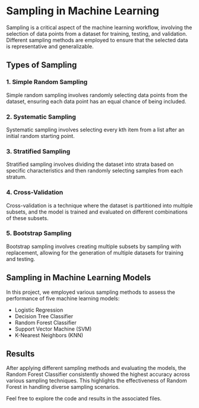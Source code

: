 # Sampling in Machine Learning

Sampling is a critical aspect of the machine learning workflow, involving the selection of data points from a dataset for training, testing, and validation. Different sampling methods are employed to ensure that the selected data is representative and generalizable.

## Types of Sampling

### 1. Simple Random Sampling
Simple random sampling involves randomly selecting data points from the dataset, ensuring each data point has an equal chance of being included.

### 2. Systematic Sampling
Systematic sampling involves selecting every kth item from a list after an initial random starting point.

### 3. Stratified Sampling
Stratified sampling involves dividing the dataset into strata based on specific characteristics and then randomly selecting samples from each stratum.

### 4. Cross-Validation
Cross-validation is a technique where the dataset is partitioned into multiple subsets, and the model is trained and evaluated on different combinations of these subsets.

### 5. Bootstrap Sampling
Bootstrap sampling involves creating multiple subsets by sampling with replacement, allowing for the generation of multiple datasets for training and testing.

## Sampling in Machine Learning Models

In this project, we employed various sampling methods to assess the performance of five machine learning models:

- Logistic Regression
- Decision Tree Classifier
- Random Forest Classifier
- Support Vector Machine (SVM)
- K-Nearest Neighbors (KNN)

## Results

After applying different sampling methods and evaluating the models, the Random Forest Classifier consistently showed the highest accuracy across various sampling techniques. This highlights the effectiveness of Random Forest in handling diverse sampling scenarios.

Feel free to explore the code and results in the associated files.
